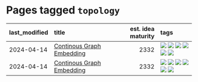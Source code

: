 # Pages tagged `topology`

|last_modified|title|est. idea maturity|tags
|:---|:---|---:|:---|
|2024-04-14|[Continous Graph Embedding](../semantic_space_geometry.md)|2332|[![](https://img.shields.io/badge/tag-differential_geometry-d548d8)](../tags/differential_geometry.md) [![](https://img.shields.io/badge/tag-experimental-32d44f)](../tags/experimental.md) [![](https://img.shields.io/badge/tag-gnn-98b52b)](../tags/gnn.md) [![](https://img.shields.io/badge/tag-ricci_tensor-7fe3bd)](../tags/ricci_tensor.md) [![](https://img.shields.io/badge/tag-riemannian_geometry-1dc0d1)](../tags/riemannian_geometry.md) [![](https://img.shields.io/badge/tag-topology-4d5a4)](../tags/topology.md)|
|2024-04-14|[Continous Graph Embedding](../continuous_graph_embedding.md)|2332|[![](https://img.shields.io/badge/tag-differential_geometry-d548d8)](../tags/differential_geometry.md) [![](https://img.shields.io/badge/tag-experimental-32d44f)](../tags/experimental.md) [![](https://img.shields.io/badge/tag-gnn-98b52b)](../tags/gnn.md) [![](https://img.shields.io/badge/tag-ricci_tensor-7fe3bd)](../tags/ricci_tensor.md) [![](https://img.shields.io/badge/tag-riemannian_geometry-1dc0d1)](../tags/riemannian_geometry.md) [![](https://img.shields.io/badge/tag-topology-4d5a4)](../tags/topology.md)|